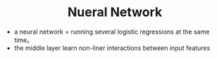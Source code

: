 <h1 align="center">Nueral Network</h1>

* a neural network = running several logistic regressions at the same time。
* the middle layer learn non-liner interactions between input features 

